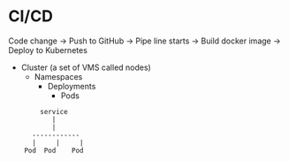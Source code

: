# CI/CD

Code change -> Push to GitHub -> Pipe line starts -> Build docker image -> Deploy to Kubernetes

- Cluster (a set of VMS called nodes)
  - Namespaces
    - Deployments
      - Pods

<!-- Load Balancers -->

            service
               |
               |
          ------------
          |     |     |
        Pod  Pod    Pod
